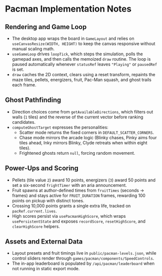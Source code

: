 # Pacman Implementation Notes

## Rendering and Game Loop
- The desktop app wraps the board in `GameLayout` and relies on `useCanvasResize(WIDTH, HEIGHT)` to keep the canvas responsive without manual scaling math.
- `useGameLoop` drives `loopTick`, which steps the simulation, polls the gamepad axes, and then calls the memoized `draw` routine. The loop is paused automatically whenever `statusRef` leaves `"Playing"` or `pausedRef` is set.
- `draw` caches the 2D context, clears using a reset transform, repaints the maze tiles, pellets, energizers, fruit, Pac-Man squash, and ghost trails each frame.

## Ghost Pathfinding
- Direction choices come from `getAvailableDirections`, which filters out walls (`1` tiles) and the reverse of the current vector before ranking candidates.
- `computeGhostTarget` expresses the personalities:
  - Scatter mode returns the fixed corners in `DEFAULT_SCATTER_CORNERS`.
  - Chase mode mirrors the arcade logic (Blinky chases, Pinky aims four tiles ahead, Inky mirrors Blinky, Clyde retreats when within eight tiles).
  - Frightened ghosts return `null`, forcing random movement.

## Power-Ups and Scoring
- Pellets (tile value `2`) award 10 points, energizers (`3`) award 50 points and set a six-second `frightTimer` with an aria announcement.
- Fruit spawns at author-defined times from `fruitTimes` (seconds → frames) and stays active for `FRUIT_DURATION` frames, rewarding 100 points on pickup with distinct tones.
- Crossing 10,000 points grants a single extra life, tracked on `pacRef.current.lives`.
- High scores persist via `usePacmanHighScore`, which wraps `usePersistentState` and exposes `recordScore`, `resetHighScore`, and `clearHighScore` helpers.

## Assets and External Data
- Layout presets and fruit timings live in `public/pacman-levels.json`, while control sliders render through `games/pacman/components/SpeedControls`.
- The in-app leaderboard is populated by `/api/pacman/leaderboard` when not running in static export mode.
